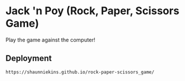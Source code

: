 # Jack 'n Poy (Rock, Paper, Scissors Game)

Play the game against the computer!

## Deployment

```bash
https://shaunniekins.github.io/rock-paper-scissors_game/
```